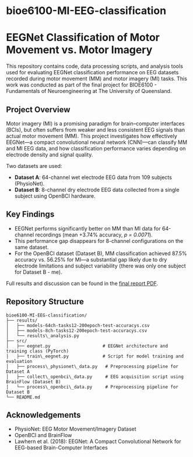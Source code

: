 # bioe6100-MI-EEG-classification


# EEGNet Classification of Motor Movement vs. Motor Imagery

This repository contains code, data processing scripts, and analysis tools used for evaluating EEGNet classification performance on EEG datasets recorded during motor movement (MM) and motor imagery (MI) tasks. This work was conducted as part of the final project for BIOE6100 - Fundamentals of Neuroengineering at The University of Queensland.

## Project Overview

Motor imagery (MI) is a promising paradigm for brain–computer interfaces (BCIs), but often suffers from weaker and less consistent EEG signals than actual motor movement (MM). This project investigates how effectively EEGNet—a compact convolutional neural network (CNN)—can classify MM and MI EEG data, and how classification performance varies depending on electrode density and signal quality.

Two datasets are used:
- **Dataset A**: 64-channel wet electrode EEG data from 109 subjects (PhysioNet).
- **Dataset B**: 8-channel dry electrode EEG data collected from a single subject using OpenBCI hardware.

## Key Findings

- EEGNet performs significantly better on MM than MI data for 64-channel recordings (mean +3.74% accuracy, *p = 0.0071*).
- This performance gap disappears for 8-channel configurations on the same dataset.
- For the OpenBCI dataset (Dataset B), MM classification achieved 87.5% accuracy vs. 56.25% for MI—a substantial gap likely due to dry electrode limitations and subject variability (there was only one subject for Dataset B - me).

Full results and discussion can be found in the [final report PDF](./EEGNet-MM-vs-MI-report-v1-1.pdf).

## Repository Structure

```
bioe6100-MI-EEG-classification/
├── results/
│   ├── models-64ch-tasks12-200epoch-test-accuracys.csv
│   ├── models-8ch-tasks12-200epoch-test-accuracys.csv
│   └── results\_analysis.py
├── src/
│   ├── eegnet.py                    # EEGNet architecture and training class (PyTorch)
│   ├── train\_eegnet.py             # Script for model training and evaluation
│   ├── process\_physionet\_data.py   # Preprocessing pipeline for Dataset A
│   ├── collect\_openbci\_data.py     # EEG acquisition script using BrainFlow (Dataset B)
│   └── process\_openbci\_data.py     # Preprocessing pipeline for Dataset B
└── README.md
```


## Acknowledgements

* PhysioNet: EEG Motor Movement/Imagery Dataset
* OpenBCI and BrainFlow
* Lawhern et al. (2018): EEGNet: A Compact Convolutional Network for EEG-based Brain-Computer Interfaces

